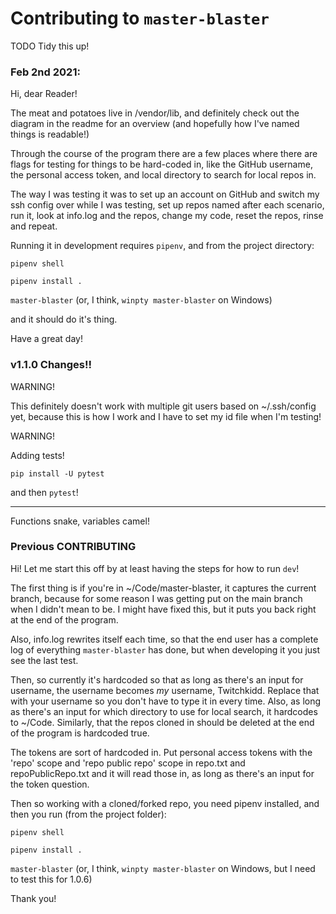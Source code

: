 # Contributing to `master-blaster`

TODO Tidy this up!

### Feb 2nd 2021:

Hi, dear Reader!

The meat and potatoes live in /vendor/lib, and definitely check out the diagram in the readme for an overview (and hopefully how I've named things is readable!)

Through the course of the program there are a few places where there are flags for testing for things to be hard-coded in, like the GitHub username, the personal access token, and local directory to search for local repos in.

The way I was testing it was to set up an account on GitHub and switch my ssh config over while I was testing, set up repos named after each scenario, run it, look at info.log and the repos, change my code, reset the repos, rinse and repeat.

Running it in development requires `pipenv`, and from the project directory:

`pipenv shell`

`pipenv install .`

`master-blaster` (or, I think, `winpty master-blaster` on Windows)

and it should do it's thing.

Have a great day!

### v1.1.0 Changes!!

WARNING!

This definitely doesn't work with multiple git users based on ~/.ssh/config yet, because this is how I work and I have to set my id file when I'm testing!

WARNING!

Adding tests!

`pip install -U pytest`

and then `pytest`!

---

Functions snake, variables camel!

### Previous CONTRIBUTING

Hi! Let me start this off by at least having the steps for how to run `dev`!

The first thing is if you're in ~/Code/master-blaster, it captures the current branch, because for some reason I was getting put on the main branch when I didn't mean to be. I might have fixed this, but it puts you back right at the end of the program.

Also, info.log rewrites itself each time, so that the end user has a complete log of everything `master-blaster` has done, but when developing it you just see the last test.

Then, so currently it's hardcoded so that as long as there's an input for username, the username becomes _my_ username, Twitchkidd. Replace that with your username so you don't have to type it in every time. Also, as long as there's an input for which directory to use for local search, it hardcodes to ~/Code. Similarly, that the repos cloned in should be deleted at the end of the program is hardcoded true.

The tokens are sort of hardcoded in. Put personal access tokens with the 'repo' scope and 'repo public repo' scope in repo.txt and repoPublicRepo.txt and it will read those in, as long as there's an input for the token question.

Then so working with a cloned/forked repo, you need pipenv installed, and then you run (from the project folder):

`pipenv shell`

`pipenv install .`

`master-blaster` (or, I think, `winpty master-blaster` on Windows, but I need to test this for 1.0.6)

Thank you!
